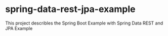 # spring-data-rest-jpa-example
This project describles the Spring Boot Example with Spring Data REST and JPA Example

